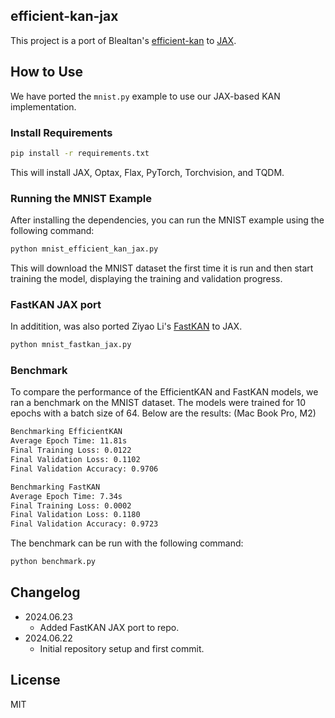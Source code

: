 ## efficient-kan-jax

This project is a port of Blealtan's [efficient-kan](https://github.com/Blealtan/efficient-kan) to [JAX](https://github.com/google/jax).

## How to Use

We have ported the `mnist.py` example to use our JAX-based KAN implementation.

### Install Requirements

```bash
pip install -r requirements.txt
```

This will install JAX, Optax, Flax, PyTorch, Torchvision, and TQDM.

### Running the MNIST Example

After installing the dependencies, you can run the MNIST example using the following command:

```bash
python mnist_efficient_kan_jax.py
```

This will download the MNIST dataset the first time it is run and then start training the model, displaying the training and validation progress.

### FastKAN JAX port

In additition, was also ported Ziyao Li's [FastKAN](https://github.com/ZiyaoLi/fast-kan) to JAX.

```bash
python mnist_fastkan_jax.py
```

### Benchmark

To compare the performance of the EfficientKAN and FastKAN models, we ran a benchmark on the MNIST dataset. The models were trained for 10 epochs with a batch size of 64. Below are the results: (Mac Book Pro, M2)

```bash
Benchmarking EfficientKAN
Average Epoch Time: 11.81s
Final Training Loss: 0.0122
Final Validation Loss: 0.1102
Final Validation Accuracy: 0.9706

Benchmarking FastKAN
Average Epoch Time: 7.34s
Final Training Loss: 0.0002
Final Validation Loss: 0.1180
Final Validation Accuracy: 0.9723
```

The benchmark can be run with the following command:

```bash
python benchmark.py
```

## Changelog

* 2024.06.23
  * Added FastKAN JAX port to repo.
* 2024.06.22
  * Initial repository setup and first commit.

## License

MIT
